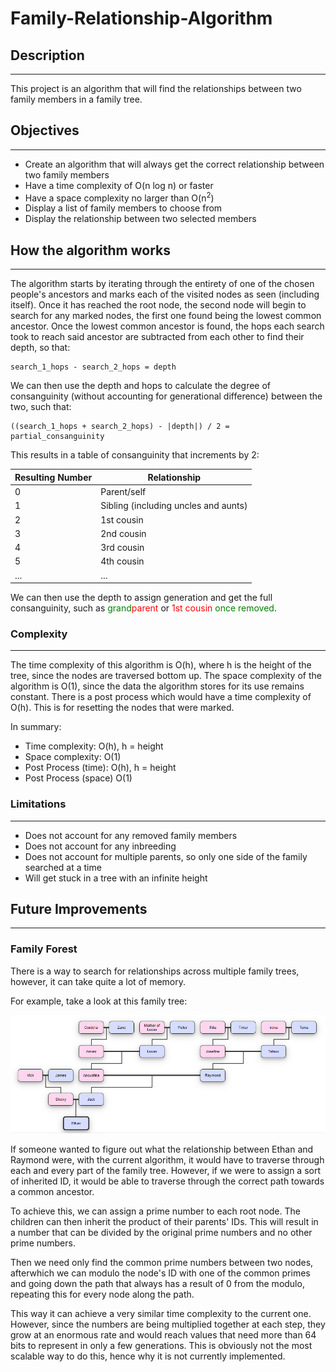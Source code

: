 # Family-Relationship-Algorithm
## Description
---
This project is an algorithm that will find the relationships between two family members in a family tree.

## Objectives
---

* Create an algorithm that will always get the correct relationship between two family members
* Have a time complexity of O(n log n) or faster
* Have a space complexity no larger than O(n<sup>2</sup>)
* Display a list of family members to choose from
* Display the relationship between two selected members

## How the algorithm works
---

The algorithm starts by iterating through the entirety of one of the chosen people's ancestors and marks each of the visited nodes as seen (including itself). Once it has reached the root node, the second node will begin to search for any marked nodes, the first one found being the lowest common ancestor. Once the lowest common ancestor is found, the hops each search took to reach said ancestor are subtracted from each other to find their depth, so that: 

    search_1_hops - search_2_hops = depth

We can then use the depth and hops to calculate the degree of consanguinity (without accounting for generational difference) between the two, such that:

    ((search_1_hops + search_2_hops) - |depth|) / 2 = partial_consanguinity

This results in a table of consanguinity that increments by 2:

| Resulting Number | Relationship |
| ---------------- | ------------ |
| 0                | Parent/self  |
| 1                | Sibling (including uncles and aunts) |
| 2                | 1st cousin   |
| 3                | 2nd cousin   |
| 4                | 3rd cousin   |
| 5                | 4th cousin   |
| ...              | ...          |

We can then use the depth to assign generation and get the full consanguinity, such as <span style="color:green">grand</span><span style="color:red">parent</span> or <span style="color:red">1st cousin </span><span style="color:green">once removed</span>.

### Complexity
---

The time complexity of this algorithm is O(h), where h is the height of the tree, since the nodes are traversed bottom up. The space complexity of the algorithm is O(1), since the data the algorithm stores for its use remains constant. There is a post process which would have a time complexity of O(h). This is for resetting the nodes that were marked.

In summary:
* Time complexity: O(h), h = height
* Space complexity: O(1)
* Post Process (time): O(h), h = height
* Post Process (space) O(1)

### Limitations
---

* Does not account for any removed family members
* Does not account for any inbreeding
* Does not account for multiple parents, so only one side of the family searched at a time
* Will get stuck in a tree with an infinite height

## Future Improvements
---

### Family Forest

There is a way to search for relationships across multiple family trees, however, it can take quite a lot of memory.

For example, take a look at this family tree:

![family shrub](images/Family%20Shrub.png)

If someone wanted to figure out what the relationship between Ethan and Raymond were, with the current algorithm, it would have to traverse through each and every part of the family tree. However, if we were to assign a sort of inherited ID, it would be able to traverse through the correct path towards a common ancestor.

To achieve this, we can assign a prime number to each root node. The children can then inherit the product of their parents' IDs. This will result in a number that can be divided by the original prime numbers and no other prime numbers. 

Then we need only find the common prime numbers between two nodes, afterwhich we can modulo the node's ID with one of the common primes and going down the path that always has a result of 0 from the modulo, repeating this for every node along the path.

This way it can achieve a very similar time complexity to the current one. However, since the numbers are being multiplied together at each step, they grow at an enormous rate and would reach values that need more than 64 bits to represent in only a few generations. This is obviously not the most scalable way to do this, hence why it is not currently implemented.